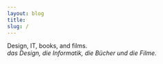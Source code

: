 ```yaml
---
layout: blog
title: 
slug: /
---
```


Design, IT, books, and films.<br />
*das Design, die Informatik, die Bücher und die Filme.*
<br />

